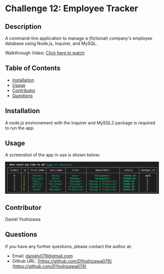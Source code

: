 # Challenge 12: Employee Tracker

## Description
A command-line application to manage a (fictional) company's employee database using Node.js, Inquirer, and MySQL.

Walkthrough Video: [Click here to watch](https://drive.google.com/file/d/1cEVOnoSqDufLx8GKcsc-KhDyFFFDTVDI/view?usp=sharing)

## Table of Contents
* [Installation](#installation)
* [Usage](#usage)
* [Contributor](#Contributor)
* [Questions](#questions)
## Installation
A node.js environement with the Inquirer and MySQL2 package is required to run the app. 
## Usage
A screenshot of the app in use is shown below:

![The app in use](https://raw.githubusercontent.com/DYoshizawa079/challenge12-employee-tracker/main/images/screenshot.png)

## Contributor
Daniel Yoshizawa

## Questions
If you have any further questions, please contact the author at:
- Email: [daniely079@gmail.com](mailto:daniely079@gmail.com)
- Github URL: [https://github.com/DYoshizawa079](https://github.com/DYoshizawa079)
